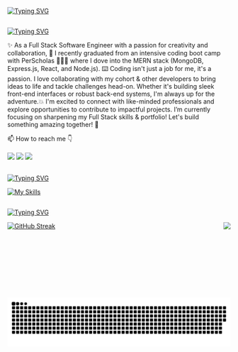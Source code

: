 [![Typing SVG](https://readme-typing-svg.demolab.com?font=Baskervville+SC&size=34&letterSpacing=3px&duration=2500&pause=1000&color=FF7EE2&random=false&height=60&lines=Hi+%F0%9F%91%8B%2C+I'm+Krystle;Software+Engineer+%F0%9F%A4%8D)](https://git.io/typing-svg)

##
[![Typing SVG](https://readme-typing-svg.demolab.com?font=Baskervville+SC&size=34&letterSpacing=3px&duration=2500&pause=1000&color=FFA38F&repeat=false&random=false&height=60&lines=About+Me+%F0%9F%8C%B8)](https://git.io/typing-svg)
<p align="left"> ✨️ As a Full Stack Software Engineer with a passion for creativity and collaboration, 🧠 I recently graduated from an intensive coding boot camp with PerScholas 👩🏽‍🏫 where I dove into the MERN stack (MongoDB, Express.js, React, and Node.js). ⌨️ Coding isn't just a job for me, it's a passion. I love collaborating with my cohort & other developers to bring ideas to life and tackle challenges head-on. Whether it's building sleek front-end interfaces or robust back-end systems, I'm always up for the adventure.💥 I'm excited to connect with like-minded professionals and explore opportunities to contribute to impactful projects. I’m currently focusing on sharpening my Full Stack skills & portfolio! Let's build something amazing together! 👥️ 
</p>
<p align="left">
📫 How to reach me 👇
<br>
<br>
<a href= "https://www.linkedin.com/in/krystlecapuano/" target="blank"> <img src="https://img.shields.io/badge/LinkedIn-0077B5?style=for-the-badge&logo=linkedin&logoColor=white"/></a>
<a href= "mailto:krystlecapuano@gmail.com" > <img src="https://img.shields.io/badge/Gmail-D14836?style=for-the-badge&logo=gmail&logoColor=white"/></a>
<a href= "" > <img src="https://img.shields.io/badge/Portfolio-255E63?style=for-the-badge&logo=About.me&logoColor=white"/></a>
</p>


 ##
 [![Typing SVG](https://readme-typing-svg.demolab.com?font=Baskervville+SC&size=34&letterSpacing=3px&duration=2500&pause=1000&color=FFD18E&repeat=false&random=false&height=60&lines=Languages+%26+Tools+%F0%9F%8C%B8)](https://git.io/typing-svg)

 [![My Skills](https://skillicons.dev/icons?i=html,css,js,vscode,bash,bootstrap,mongodb,express,react,nodejs,netlify,nextjs,postman,ts,vite,&perline=7)](https://skillicons.dev)


##
[![Typing SVG](https://readme-typing-svg.demolab.com?font=Baskervville+SC&size=32&pause=1000&color=E9FF97&repeat&random=false&width=435&lines=Stats+%F0%9F%8C%B8)](https://git.io/typing-svg)

 
<a href="https://github.com/anuraghazra/convoychat">
  <img height=170 align="right" src="https://github-readme-stats.vercel.app/api/top-langs/?username=kcap923&layout=compact&theme=ambient_gradient" />
</a>
<p height=150 align="left">

 
[![GitHub Streak](https://streak-stats.demolab.com?user=KCap923&theme=cobalt&border_radius=5.5&ring=FF7EE2&fire=FFD18E&stroke=E9FF97&currStreakNum=FFA38F&sideLabels=E9FF97&sideNums=FFA38F&dates=FF7EE2&excludeDaysLabel=EB5454&currStreakLabel=FFD18E)](https://git.io/streak-stats)


<p/>
 
<img alt="Snake Eating My Contributions" src="https://raw.githubusercontent.com/KCap923/KCap923/output/github-contribution-grid-snake-dark.svg" />










